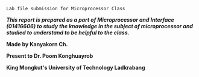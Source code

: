 ```
Lab file submission for Microprocessor Class
```


***This report is prepared as a part of Microprocessor and Interface (01416606) to study the knowledge in the subject of microprocessor and studied to understand to be helpful to the class.***

**Made by Kanyakorn Ch.**

**Present to Dr. Poom Konghuayrob**

**King Mongkut's University of Technology Ladkrabang**
